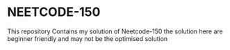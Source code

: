 # NEETCODE-150
This repository Contains my solution of Neetcode-150
the solution here are beginner friendly and may not be the optimised solution
